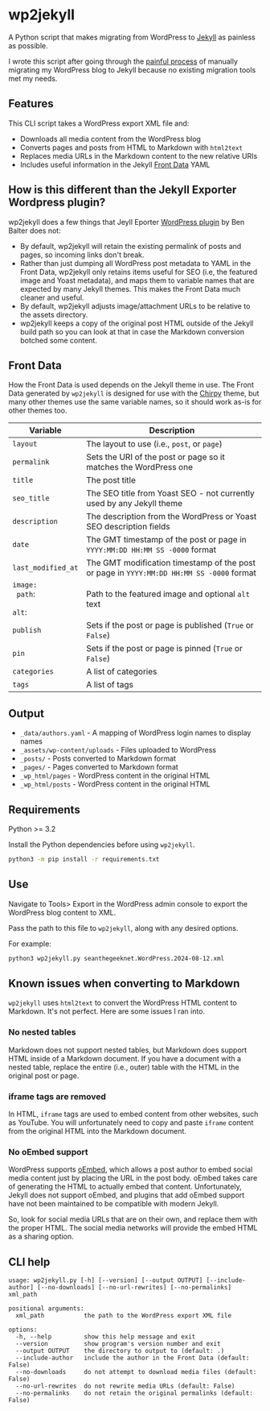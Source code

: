 # wp2jekyll

A Python script that makes migrating from WordPress to [Jekyll][0] as painless as
possible.

I wrote this script after going through the [painful process][1] of manually
migrating my WordPress blog to Jekyll because no existing migration tools
met my needs.

## Features

This CLI script takes a WordPress export XML file and:

- Downloads all media content from the WordPress blog
- Converts pages and posts from HTML to Markdown with `html2text`
- Replaces media URLs in the Markdown content to the new relative URIs
- Includes useful information in the Jekyll [Front Data][2] YAML

## How is this different than the Jekyll Exporter Wordpress plugin?

wp2jekyll does a few things that Jeyll Eporter [WordPress plugin][8]
by Ben Balter does not:

- By default, wp2jekyll will retain the existing permalink of posts and pages, so incoming links don't break.
- Rather than just dumping all WordPress post metadata to YAML in the Front Data, wp2jekyll only retains items useful for SEO (i.e, the featured image and Yoast metadata), and maps them to variable names that are expected by many Jekyll themes. This makes the Front Data much cleaner and useful.
- By default, wp2jekyll adjusts image/attachment URLs to be relative to the assets directory.
- wp2jekyll keeps a copy of the original post HTML outside of the Jekyll build path so you can look at that in case the Markdown conversion botched some content.

## Front Data

How the Front Data is used depends on the Jekyll theme in use. The Front Data
generated by `wp2jekyll` is designed for use with the [Chirpy][3] theme, but
many other themes use the same variable names, so it should work as-is for
other themes too.

**Variable**                                         | **Description**
-----------------------------------------------------|----------------------------------------------------------
`layout` | The layout to use (i.e., `post`, or `page`)
`permalink` | Sets the URI of the post or page so it matches the WordPress one
`title` | The post title
`seo_title` | The SEO title from Yoast SEO - not currently used by any Jekyll theme
`description` | The description from the WordPress or Yoast SEO description fields
`date` | The GMT timestamp of the post or page in `YYYY:MM:DD HH:MM SS -0000` format
`last_modified_at` | The GMT modification timestamp of the post or page in `YYYY:MM:DD HH:MM SS -0000` format
`image:`<br><code>  path</code>:<br><code>  alt</code>:| Path to the featured image and optional `alt` text
`publish` | Sets if the post or page is published (`True` or `False`)
`pin` | Sets if the post or page is pinned (`True` or `False`)
`categories` | A list of categories
`tags` | A list of tags

## Output

- `_data/authors.yaml` - A mapping of WordPress login names to display names
- `_assets/wp-content/uploads` - Files uploaded to WordPress
- `_posts/` - Posts converted to Markdown format
- `_pages/` - Pages converted to Markdown format
- `_wp_html/pages` - WordPress content in the original HTML
- `_wp_html/posts` - WordPress content in the original HTML

## Requirements

Python >= 3.2

Install the Python dependencies before using `wp2jekyll`.

```bash
python3 -m pip install -r requirements.txt
```

## Use

Navigate to Tools> Export in the WordPress admin console to export the WordPress
blog content to XML.

Pass the path to this file to `wp2jekyll`, along with any desired options.

For example:

```bash
python3 wp2jekyll.py seanthegeeknet.WordPress.2024-08-12.xml
```

## Known issues when converting to Markdown

`wp2jekyll` uses `html2text` to convert the WordPress HTML content to Markdown.
It's not perfect. Here are some issues I ran into.

### No nested tables

Markdown does not support nested tables, but Markdown does support HTML
inside of a Markdown document. If you have a document with a nested table,
replace the entire (i.e., outer) table with the HTML in the original post
or page.

### iframe tags are removed

In HTML, `iframe` tags are used to embed content from other websites, such as
YouTube. You will unfortunately need to copy and paste `iframe` content from
the original HTML into the Markdown document.

### No oEmbed support

WordPress supports [oEmbed][7], which allows a post author to embed social
media content just by placing the URL in the post body. oEmbed takes care of
generating the HTML to actually embed that content. Unfortunately, Jekyll does
not support oEmbed, and plugins that add oEmbed support have not been
maintained to be compatible with modern Jekyll.

So, look for social media URLs that are on their own, and replace them with the
proper HTML. The social media networks will provide the embed HTML as a
sharing option.

## CLI help

```text
usage: wp2jekyll.py [-h] [--version] [--output OUTPUT] [--include-author] [--no-downloads] [--no-url-rewrites] [--no-permalinks] xml_path

positional arguments:
  xml_path           the path to the WordPress export XML file

options:
  -h, --help         show this help message and exit
  --version          show program's version number and exit
  --output OUTPUT    the directory to output to (default: .)
  --include-author   include the author in the Front Data (default: False)
  --no-downloads     do not attempt to download media files (default: False)
  --no-url-rewrites  do not rewrite media URLs (default: False)
  --no-permalinks    do not retain the original permalinks (default: False)
```

[0]: https://jekyllrb.com/
[1]: https://seanthegeek.net/posts/my-painful-but-worthwhile-migration-from-wordpress-to-jekyll/
[2]: https://jekyllrb.com/docs/front-matter/
[3]: https://chirpy.cotes.page/posts/write-a-new-post/
[7]: https://oembed.com/
[8]: https://wordpress.org/plugins/jekyll-exporter/
